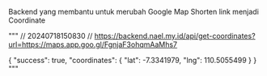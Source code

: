 Backend yang membantu untuk merubah Google Map Shorten link menjadi Coordinate


"""
// 20240718150830
// https://backend.nael.my.id/api/get-coordinates?url=https://maps.app.goo.gl/FgnjaF3ohqmAaMhs7

{
  "success": true,
  "coordinates": {
    "lat": -7.3341979,
    "lng": 110.5055499
  }
}
"""